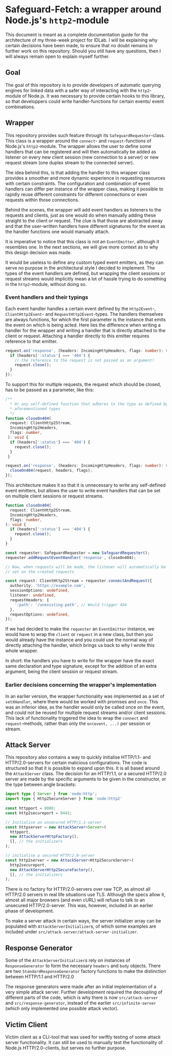 # Safeguard-Fetch: a wrapper around Node.js's ``http2``-module

This document is meant as a complete documentation guide for the architecture
of my three-week project for IDLab.
I will be explaining why certain decisions have been made,
to ensure that no doubt remains in further work on this repository.
Should you still have any questions,
then I will always remain open to explain myself further.

## Goal

The goal of this repository is to provide developers of automatic querying
engines for linked data with a safer way of interacting with the ``http2``-
module of Node.js.
It was necessary to provide certain hooks to this library,
so that developpers could write handler-functions for certain events/
event combinations.

## Wrapper

This repository provides such feature through its ``SafeguardRequester``-class.
This class is a wrapper around the ``connect``- and ``request``-functions
of Node.js's ``http2``-module.
The wrapper allows the user to define some handlers that can be registered and
will then automatically be added as listener on every new client session
(new connection to a server) or new request stream (one duplex stream to the connected server).

The idea behind this, is that adding the handler to this wrapper class provides
a smoother and more dynamic experience in requesting resources with certain
constraints.
The configuration and combination of event handlers can differ per
instance of the wrapper class, making it possible to rapidly reuse different constraints
for different connections or even requests within those connections.

Behind the scenes, the wrapper will add event handlers as listeners to the requests and
clients, just as one would do when manually adding these straight to the
client or request.
The clue is that those are abstracted away and that the
user-written handlers have different signatures for the event as the handler
functions one would manually attach.

It is imperative to notice that this class is not an ``EventEmitter``, although
it resembles one. In the next sections, we will give more context as to why this
design decision was made.

It would be useless to define any custom typed event emitters, as they can serve no purpose in the
architectural style I decided to implement. The types of the event handlers are
defined, but wrapping the client sessions or request streams would implicitly
mean a lot of hassle trying to do something in the ``http2``-module, without
doing so.

### Event handlers and their typings

Each event handler handles a certain event defined by the ``Http2Event``-,
``ClientHttp2Event``- and ``RequestHttp2Event``-types. The handlers themselves
are always functions, for which the first parameter is the instance that emits
the event on which is being acted. Here lies the difference when writing a
handler for the wrapper and writing a handler that is directly attached to the
client or request. Attaching a handler directly to this emitter requires
reference to that emitter.

```ts
request.on('response', (headers: IncomingHttpHeaders, flags: number): void => {
  if (headers[':status'] === '404') {
    // the reference to the request is not passed as an argument!
    request.close();
  }
});
```

To support this for multiple requests, the request which should be closed, has
to be passed as a parameter, like this:

```ts
/**
  * Or any self-defined function that adheres to the type as defined by the 
  * aforementioned types
  */
function closeOn404(
  request: ClientHttp2Stream,
  IncomingHttp2Headers,
  flags: number,
 ): void {
  if (headers[':status'] === '404') {
    request.close();
  }
 }

request.on('response', (headers: IncomingHttpHeaders, flags: number): void => {
  closeOn404(request, headers, flags);
});
```

This architecture makes it so that it is unnecessary to write any self-defined
event emitters, but allows the user to write event handlers that can be set on
multiple client sessions or request streams.

```ts
function closeOn404(
  request: ClientHttp2Stream,
  IncomingHttp2Headers,
  flags: number,
): void {
  if (headers[':status'] === '404') {
    request.close();
  }
}

const requester: SafeguardRequester = new SafeguardRequester();
requester.addRequestEventHandler('response', closeOn404);

// Now, when requests will be made, the listener will automatically be
// set on the created requests

const request: ClientHttp2Stream = requester.connectAndRequest({
  authority: 'https://example.com',
  sessionOptions: undefined,
  listener: undefined,
  requestHeaders: {
    ':path': '/unexisting-path', // Would trigger 404
  },
  requestOptions: undefined,
});
```

If we had decided to make the ``requester`` an ``EventEmitter`` instance,
we would have to wrap the ``client`` or ``request`` in a new class, but then
you would already have the instance and you could use the normal way of
directly attaching the handler, which brings us back to why I wrote this whole
wrapper.

In short: the handlers you have to write for the wrapper have the exact same
declaration and type signature, except for the addition of an extra argument,
being the client session or request stream.

### Earlier decisions concerning the wrapper's implementation

In an earlier version, the wrapper functionality was implemented as a set of ``setXHandler``,
where there would be worked with promises and ``once``.
This was an inferior idea, as the handler would only be called once on the event,
and could not be reused for multiple request streams and/or client sessions.
This lack of functionality triggered the idea to wrap the ``connect`` and ``request``-methods,
rather than only the ``on(event, ...)`` per session or stream.

## Attack Server

This repository also contains a way to quickly initialise HTTP/1.1- and HTTP/2.0-servers for certain
malicious configurations.
The code is structured so that it is possible to expand upon this.
It is all based around the ``AttackServer`` class.
The decision for an HTTP/1.1, or a secured HTTP/2.0 server are made by the
specific arguments to be given in the constructor, or the type between angle brackets:

```ts
import type { Server } from 'node:http';
import type { Http2SecureServer } from 'node:http2'
 
const httpport = 8080;
const http2secureport = 8443;

// Initialise an unsecured HTTP/1.1-server
const httpserver = new AttackServer<Server>(
  httpport,
  new AttackServerHttpFactory(),
  [], // the initializers
);

// initialise a secured HTTP/2.0-server
const http2server = new AttackServer<Http2SecureServer>(
  http2secureport,
  new AttackServerHttp2SecureFactory(),
  [], // the initializers
);
```

There is no factory for HTTP/2.0-servers over raw TCP,
as almost all HTTP/2.0 servers in real life situations use TLS.
Although the specs allow it, almost all major browsers (and even cURL)
will refuse to talk to an unsecured HTTP/2.0-server.
This was, however, included in an earlier phase of development.

To make a server attack in certain ways, the server initializer array
can be populated with ``AttackServerInitializer``s,
of which some examples are included under ``src/attack-server/attack-server-initializer``.

## Response Generator

Some of the ``AttackServerInitializer``s rely on instances of ``ResponseGenerator`` to
form the necessary ``headers`` and ``body`` objects.
There are two ``StandardResponseGenerator`` factory functions to make the distinction between HTTP/1.1 and HTTP/2.0

The response generators were made after an initial implementation of a very simple attack server.
Further development required the decoupling of different parts of the code,
which is why there is now ``src/attack-server`` and ``src/response-generator``,
instead of the earlier ``src/infinite-server`` (which only implemented one possible attack vector).

## Victim Client

Victim client as a CLI-tool that was used for swiftly testing of some attack server functionality.
It can still be used to manually test the functionality of Node.js HTTP/2.0-clients,
but serves no further purpose.
